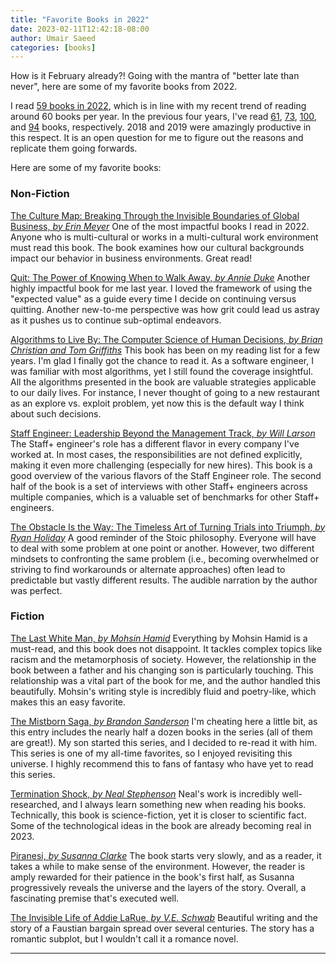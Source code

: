```yaml
---
title: "Favorite Books in 2022"
date: 2023-02-11T12:42:18-08:00
author: Umair Saeed
categories: [books]
---
```


How is it February already?! Going with the mantra of "better late than never", here are some of my favorite books from 2022.


<!--more-->

I read [59 books in 2022][y2022], which is in line with my recent trend of reading around 60 books per year. In the previous four years, I've read [61][y2021], [73][y2020], [100][y2019], and [94][y2018] books, respectively. 2018 and 2019 were amazingly productive in this respect. It is an open question for me to figure out the reasons and replicate them going forwards.

Here are some of my favorite books:


### Non-Fiction

[The Culture Map: Breaking Through the Invisible Boundaries of Global Business, *by Erin Meyer*][nf1] One of the most impactful books I read in 2022. Anyone who is multi-cultural or works in a multi-cultural work environment must read this book. The book examines how our cultural backgrounds impact our behavior in business environments. Great read!

[Quit: The Power of Knowing When to Walk Away, *by Annie Duke*][nf2] Another highly impactful book for me last year. I loved the framework of using the "expected value" as a guide every time I decide on continuing versus quitting. Another new-to-me perspective was how grit could lead us astray as it pushes us to continue sub-optimal endeavors.

[Algorithms to Live By: The Computer Science of Human Decisions, *by Brian Christian and Tom Griffiths*][nf3] This book has been on my reading list for a few years. I'm glad I finally got the chance to read it. As a software engineer, I was familiar with most algorithms, yet I still found the coverage insightful. All the algorithms presented in the book are valuable strategies applicable to our daily lives. For instance, I never thought of going to a new restaurant as an explore vs. exploit problem, yet now this is the default way I think about such decisions.

[Staff Engineer: Leadership Beyond the Management Track, *by Will Larson*][nf4] The Staff+ engineer's role has a different flavor in every company I've worked at. In most cases, the responsibilities are not defined explicitly, making it even more challenging (especially for new hires). This book is a good overview of the various flavors of the Staff Engineer role. The second half of the book is a set of interviews with other Staff+ engineers across multiple companies, which is a valuable set of benchmarks for other Staff+ engineers.

[The Obstacle Is the Way: The Timeless Art of Turning Trials into Triumph, *by Ryan Holiday*][nf5] A good reminder of the Stoic philosophy. Everyone will have to deal with some problem at one point or another. However, two different mindsets to confronting the same problem (i.e., becoming overwhelmed or striving to find workarounds or alternate approaches) often lead to predictable but vastly different results. The audible narration by the author was perfect.


### Fiction

[The Last White Man, *by Mohsin Hamid*][f1] Everything by Mohsin Hamid is a must-read, and this book does not disappoint. It tackles complex topics like racism and the metamorphosis of society. However, the relationship in the book between a father and his changing son is particularly touching. This relationship was a vital part of the book for me, and the author handled this beautifully. Mohsin's writing style is incredibly fluid and poetry-like, which makes this an easy favorite.

[The Mistborn Saga, *by Brandon Sanderson*][f2] I'm cheating here a little bit, as this entry includes the nearly half a dozen books in the series (all of them are great!). My son started this series, and I decided to re-read it with him. This series is one of my all-time favorites, so I enjoyed revisiting this universe. I highly recommend this to fans of fantasy who have yet to read this series.

[Termination Shock, *by Neal Stephenson*][f3] Neal's work is incredibly well-researched, and I always learn something new when reading his books. Technically, this book is science-fiction, yet it is closer to scientific fact. Some of the technological ideas in the book are already becoming real in 2023.

[Piranesi, *by Susanna Clarke*][f4] The book starts very slowly, and as a reader, it takes a while to make sense of the environment. However, the reader is amply rewarded for their patience in the book's first half, as Susanna progressively reveals the universe and the layers of the story. Overall, a fascinating premise that's executed well.

[The Invisible Life of Addie LaRue, *by V.E. Schwab*][f5] Beautiful writing and the story of a Faustian bargain spread over several centuries. The story has a romantic subplot, but I wouldn't call it a romance novel.


----

[y2022]: https://www.goodreads.com/user_challenges/31586883
[y2021]: https://www.goodreads.com/user_challenges/25336627
[y2020]: https://www.goodreads.com/user_challenges/19560079
[y2019]: https://www.goodreads.com/user_challenges/15055253
[y2018]: https://www.goodreads.com/user_challenges/10278563

[nf1]: https://www.goodreads.com/book/show/22085568-the-culture-map
[nf2]: https://www.goodreads.com/book/show/60097435-quit
[nf3]: https://www.goodreads.com/book/show/25666050-algorithms-to-live-by
[nf4]: https://www.goodreads.com/book/show/56481725-staff-engineer
[nf5]: https://www.goodreads.com/book/show/18668059-the-obstacle-is-the-way
[nf5a]: https://www.goodreads.com/book/show/23848190-extreme-ownership

[f1]: https://www.goodreads.com/book/show/58885796-the-last-white-man
[f2]: https://www.goodreads.com/series/40910-the-mistborn-saga
[f3]: https://www.goodreads.com/book/show/57094295-termination-shock
[f4]: https://www.goodreads.com/book/show/50202953-piranesi
[f5]: https://www.goodreads.com/book/show/50623864-the-invisible-life-of-addie-larue
